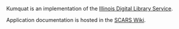 Kumquat is an implementation of the
[Illinois Digital Library Service](https://digital.library.illinois.edu).

Application documentation is hosted in the
[SCARS Wiki](https://wiki.illinois.edu/wiki/display/scrs/DLS).
